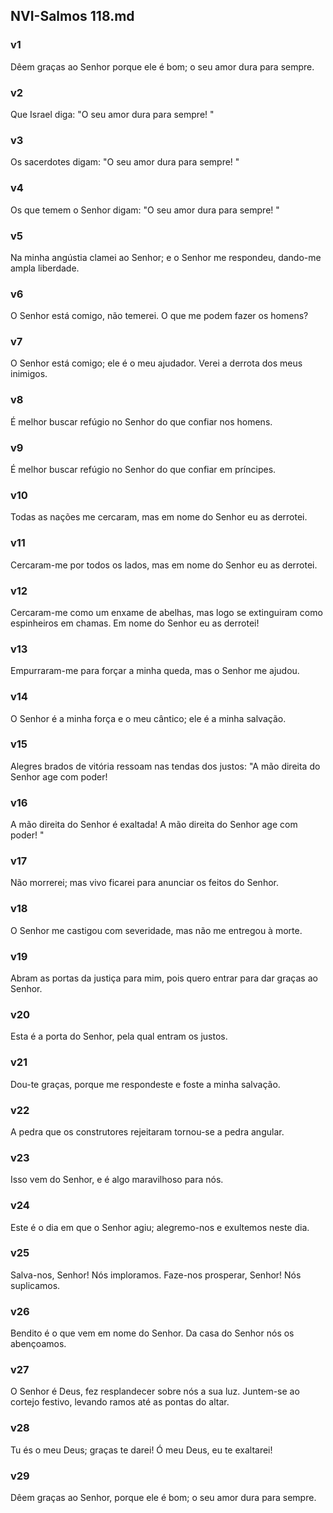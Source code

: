 ## NVI-Salmos 118.md
### v1
 Dêem graças ao Senhor porque ele é bom; o seu amor dura para sempre.
### v2
 Que Israel diga: "O seu amor dura para sempre! "
### v3
 Os sacerdotes digam: "O seu amor dura para sempre! "
### v4
 Os que temem o Senhor digam: "O seu amor dura para sempre! "
### v5
 Na minha angústia clamei ao Senhor; e o Senhor me respondeu, dando-me ampla liberdade.
### v6
 O Senhor está comigo, não temerei. O que me podem fazer os homens?
### v7
 O Senhor está comigo; ele é o meu ajudador. Verei a derrota dos meus inimigos.
### v8
 É melhor buscar refúgio no Senhor do que confiar nos homens.
### v9
 É melhor buscar refúgio no Senhor do que confiar em príncipes.
### v10
 Todas as nações me cercaram, mas em nome do Senhor eu as derrotei.
### v11
 Cercaram-me por todos os lados, mas em nome do Senhor eu as derrotei.
### v12
 Cercaram-me como um enxame de abelhas, mas logo se extinguiram como espinheiros em chamas. Em nome do Senhor eu as derrotei!
### v13
 Empurraram-me para forçar a minha queda, mas o Senhor me ajudou.
### v14
 O Senhor é a minha força e o meu cântico; ele é a minha salvação.
### v15
 Alegres brados de vitória ressoam nas tendas dos justos: "A mão direita do Senhor age com poder!
### v16
 A mão direita do Senhor é exaltada! A mão direita do Senhor age com poder! "
### v17
 Não morrerei; mas vivo ficarei para anunciar os feitos do Senhor.
### v18
 O Senhor me castigou com severidade, mas não me entregou à morte.
### v19
 Abram as portas da justiça para mim, pois quero entrar para dar graças ao Senhor.
### v20
 Esta é a porta do Senhor, pela qual entram os justos.
### v21
 Dou-te graças, porque me respondeste e foste a minha salvação.
### v22
 A pedra que os construtores rejeitaram tornou-se a pedra angular.
### v23
 Isso vem do Senhor, e é algo maravilhoso para nós.
### v24
 Este é o dia em que o Senhor agiu; alegremo-nos e exultemos neste dia.
### v25
 Salva-nos, Senhor! Nós imploramos. Faze-nos prosperar, Senhor! Nós suplicamos.
### v26
 Bendito é o que vem em nome do Senhor. Da casa do Senhor nós os abençoamos.
### v27
 O Senhor é Deus, fez resplandecer sobre nós a sua luz. Juntem-se ao cortejo festivo, levando ramos até as pontas do altar.
### v28
 Tu és o meu Deus; graças te darei! Ó meu Deus, eu te exaltarei!
### v29
 Dêem graças ao Senhor, porque ele é bom; o seu amor dura para sempre.
